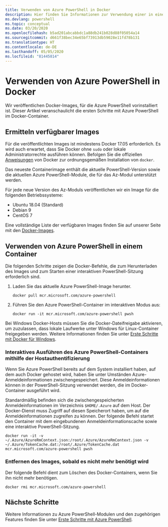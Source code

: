 ```yaml
---
title: Verwenden von Azure PowerShell in Docker
description: Hier finden Sie Informationen zur Verwendung einer in einem Docker-Image vorinstallierten Azure PowerShell-Instanz.
ms.devlang: powershell
ms.topic: conceptual
ms.date: 03/20/2020
ms.openlocfilehash: b5ad201abcabbdc1a88db241b028d88f05054a14
ms.sourcegitcommit: d661f38bec34e65bf73913db59028e11fd78b131
ms.translationtype: HT
ms.contentlocale: de-DE
ms.lasthandoff: 05/05/2020
ms.locfileid: "81445814"
---
```

# <a name="using-azure-powershell-in-docker"></a>Verwenden von Azure PowerShell in Docker

Wir veröffentlichen Docker-Images, für die Azure PowerShell vorinstalliert ist. Dieser Artikel veranschaulicht die ersten Schritte mit Azure PowerShell im Docker-Container.

## <a name="finding-available-images"></a>Ermitteln verfügbarer Images

Für die veröffentlichten Images ist mindestens Docker 17.05 erforderlich. Es wird auch erwartet, dass Sie Docker ohne `sudo` oder lokale Administratorrechte ausführen können. Befolgen Sie die offiziellen [Anweisungen][install] von Docker zur ordnungsgemäßen Installation von `docker`.

Das neueste Containerimage enthält die aktuelle PowerShell-Version sowie die aktuellen Azure PowerShell-Module, die für das Az-Modul unterstützt werden.

Für jede neue Version des Az-Moduls veröffentlichen wir ein Image für die folgenden Betriebssysteme:

- Ubuntu 18.04 (Standard)
- Debian 9
- CentOS 7

Eine vollständige Liste der verfügbaren Images finden Sie auf unserer Seite mit den [Docker-Images][az image].

## <a name="using-azure-powershell-in-a-container"></a>Verwenden von Azure PowerShell in einem Container

Die folgenden Schritte zeigen die Docker-Befehle, die zum Herunterladen des Images und zum Starten einer interaktiven PowerShell-Sitzung erforderlich sind.

1. Laden Sie das aktuelle Azure PowerShell-Image herunter.

   ```console
   docker pull mcr.microsoft.com/azure-powershell
   ```

1. Führen Sie den Azure PowerShell-Container im interaktiven Modus aus:

   ```console
   docker run -it mcr.microsoft.com/azure-powershell pwsh
   ```

Bei Windows Docker-Hosts müssen Sie die Docker-Dateifreigabe aktivieren, um zuzulassen, dass lokale Laufwerke unter Windows für Linux-Container freigegeben werden. Weitere Informationen finden Sie unter [Erste Schritte mit Docker für Windows][file-sharing].

### <a name="run-the-azure-powershell-container-interactively-using-host-authentication"></a>Interaktives Ausführen des Azure PowerShell-Containers mithilfe der Hostauthentifizierung

Wenn Sie Azure PowerShell bereits auf dem System installiert haben, auf dem auch Docker gehostet wird, haben Sie unter Umständen Azure-Anmeldeinformationen zwischengespeichert. Diese Anmeldeinformationen können in der PowerShell-Sitzung verwendet werden, die im Docker-Container ausgeführt wird.

Standardmäßig befinden sich die zwischengespeicherten Anmeldeinformationen im Verzeichnis `$HOME/.Azure` auf dem Host. Der Docker-Dienst muss Zugriff auf diesen Speicherort haben, um auf die Anmeldeinformationen zugreifen zu können. Der folgende Befehl startet den Container mit dem eingebundenen Anmeldeinformationscache sowie eine interaktive PowerShell-Sitzung.

```console
docker run -it -v ~/.Azure/AzureRmContext.json:/root/.Azure/AzureRmContext.json -v ~/.Azure/TokenCache.dat:/root/.Azure/TokenCache.dat mcr.microsoft.com/azure-powershell pwsh
```

### <a name="remove-the-image-when-no-longer-needed"></a>Entfernen des Images, sobald es nicht mehr benötigt wird

Der folgende Befehl dient zum Löschen des Docker-Containers, wenn Sie ihn nicht mehr benötigen.

```console
docker rmi mcr.microsoft.com/azure-powershell
```

## <a name="next-steps"></a>Nächste Schritte

Weitere Informationen zu Azure PowerShell-Modulen und den zugehörigen Features finden Sie unter [Erste Schritte mit Azure PowerShell](get-started-azureps.md).

<!-- link references -->
[install]: https://docs.docker.com/engine/installation/
[powershell image]: https://hub.docker.com/_/microsoft-powershell
[az image]: https://hub.docker.com/_/microsoft-azure-powershell
[file-sharing]: https://docs.docker.com/docker-for-windows/#file-sharing
